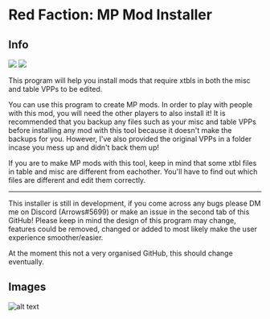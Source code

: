 # Red Faction: MP Mod Installer

## Info
<a href="https://discord.gg/redfaction" alt="Red Faction Discord">
        <img src="https://img.shields.io/badge/Discord-Red%20Faction-blueviolet.svg?style=flat&logo=discord" /></a>
  <a href="https://github.com/SimpleArrows/RFMM/releases" alt="Download RFMM">
        <img src="https://img.shields.io/badge/Releases-Mod%20Installer-informational.svg?style=flat&logo=github" /></a>


This program will help you install mods that require xtbls in both the misc and table VPPs to be edited. 

You can use this program to create MP mods. In order to play with people with this mod, you will need the other players to also install it! It is recommended that you backup any files such as your misc and table VPPs before installing any mod with this tool because it doesn't make the backups for you. However, I've also provided the original VPPs in a folder incase you mess up and didn't back them up!

If you are to make MP mods with this tool, keep in mind that some xtbl files in table and misc are different from eachother. You'll have to find out which files are different and edit them correctly.

---

This installer is still in development, if you come across any bugs please DM me on Discord (Arrows#5699) or make an issue in the second tab of this GitHub! Please keep in mind the design of this program may change, features could be removed, changed or added to most likely make the user experience smoother/easier.

At the moment this not a very organised GitHub, this should change eventually.

## Images

![alt text](https://cdn.discordapp.com/attachments/551584643728670747/553778135779377163/unknown.png "Development picture")
